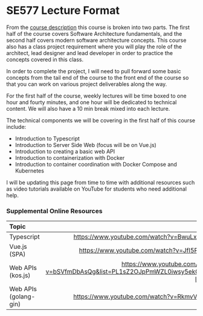 # SE577 Lecture Format

From the [course description](SE577-CourseDescription.md) this course is broken into two parts.  The first half of the course covers Software Architecture fundamentals, and the second half covers modern software architecture concepts.  This course also has a class project requirement where you will play the role of the architect, lead designer and lead developer in order to practice the concepts covered in this class.

In order to complete the project, I will need to pull forward some basic concepts from the tail end of the course to the front end of the course so that you can work on various project deliverables along the way.

For the first half of the course, weekly lectures will be time boxed to one hour and fourty minutes, and one hour will be dedicated to technical content.  We will also have a 10 min break mixed into each lecture. 

The technical components we will be covering in the first half of this course include:

* Introduction to Typescript
* Introduction to Server Side Web (focus will be on Vue.js)
* Introduction to creating a basic web API
* Introduction to containerization with Docker
* Introduction to container coordination with Docker Compose and Kubernetes

I will be updating this page from time to time with additional resources such as video tutorials available on YouTube for students who need additional help.

### Supplemental Online Resources
| Topic | Links |
|:-----|-----:|
|Typescript | https://www.youtube.com/watch?v=BwuLxPH8IDs |
|Vue.js (SPA) | https://www.youtube.com/watch?v=JfI5PISLr9w
| Web APIs (kos.js) | https://www.youtube.com/watch?v=bSVfmDbAsQg&list=PL1sZ2OJpPmWZL0iwsy5ekCMHQ-lx7zysD
| Web APIs (golang-gin)| https://www.youtube.com/watch?v=RkmvVFZJJvs |